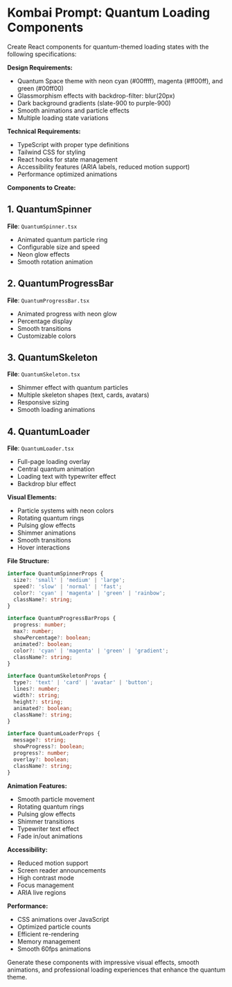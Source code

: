 # Kombai Prompt: Quantum Loading Components

Create React components for quantum-themed loading states with the following specifications:

**Design Requirements:**
- Quantum Space theme with neon cyan (#00ffff), magenta (#ff00ff), and green (#00ff00)
- Glassmorphism effects with backdrop-filter: blur(20px)
- Dark background gradients (slate-900 to purple-900)
- Smooth animations and particle effects
- Multiple loading state variations

**Technical Requirements:**
- TypeScript with proper type definitions
- Tailwind CSS for styling
- React hooks for state management
- Accessibility features (ARIA labels, reduced motion support)
- Performance optimized animations

**Components to Create:**

## 1. QuantumSpinner
**File**: `QuantumSpinner.tsx`
- Animated quantum particle ring
- Configurable size and speed
- Neon glow effects
- Smooth rotation animation

## 2. QuantumProgressBar
**File**: `QuantumProgressBar.tsx`
- Animated progress with neon glow
- Percentage display
- Smooth transitions
- Customizable colors

## 3. QuantumSkeleton
**File**: `QuantumSkeleton.tsx`
- Shimmer effect with quantum particles
- Multiple skeleton shapes (text, cards, avatars)
- Responsive sizing
- Smooth loading animations

## 4. QuantumLoader
**File**: `QuantumLoader.tsx`
- Full-page loading overlay
- Central quantum animation
- Loading text with typewriter effect
- Backdrop blur effect

**Visual Elements:**
- Particle systems with neon colors
- Rotating quantum rings
- Pulsing glow effects
- Shimmer animations
- Smooth transitions
- Hover interactions

**File Structure:**
```typescript
interface QuantumSpinnerProps {
  size?: 'small' | 'medium' | 'large';
  speed?: 'slow' | 'normal' | 'fast';
  color?: 'cyan' | 'magenta' | 'green' | 'rainbow';
  className?: string;
}

interface QuantumProgressBarProps {
  progress: number;
  max?: number;
  showPercentage?: boolean;
  animated?: boolean;
  color?: 'cyan' | 'magenta' | 'green' | 'gradient';
  className?: string;
}

interface QuantumSkeletonProps {
  type?: 'text' | 'card' | 'avatar' | 'button';
  lines?: number;
  width?: string;
  height?: string;
  animated?: boolean;
  className?: string;
}

interface QuantumLoaderProps {
  message?: string;
  showProgress?: boolean;
  progress?: number;
  overlay?: boolean;
  className?: string;
}
```

**Animation Features:**
- Smooth particle movement
- Rotating quantum rings
- Pulsing glow effects
- Shimmer transitions
- Typewriter text effect
- Fade in/out animations

**Accessibility:**
- Reduced motion support
- Screen reader announcements
- High contrast mode
- Focus management
- ARIA live regions

**Performance:**
- CSS animations over JavaScript
- Optimized particle counts
- Efficient re-rendering
- Memory management
- Smooth 60fps animations

Generate these components with impressive visual effects, smooth animations, and professional loading experiences that enhance the quantum theme.
